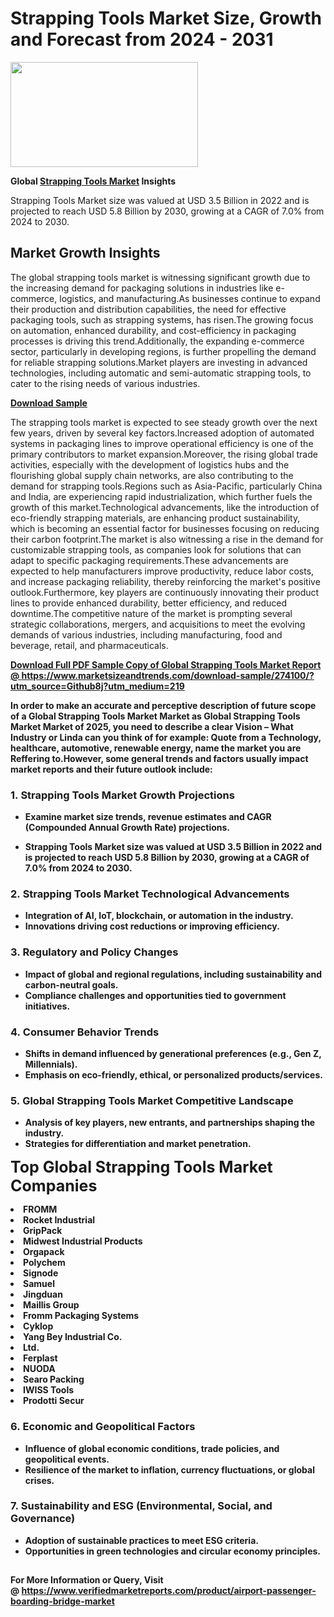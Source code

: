 <H1>Strapping Tools Market Size, Growth and Forecast from 2024 - 2031</H1><img class="aligncenter size-medium wp-image-584254" src="https://thirdeyenews.in/wp-content/uploads/2024/09/Global-Market-Research-300x168.jpeg" alt="" width="300" height="168" /><p><strong>Global&nbsp;<a href="https://www.marketsizeandtrends.com/download-sample/274100/?utm_source=Github8j?utm_medium=219">Strapping Tools Market</a> Insights</strong></p><p>Strapping Tools Market size was valued at USD 3.5 Billion in 2022 and is projected to reach USD 5.8 Billion by 2030, growing at a CAGR of 7.0% from 2024 to 2030.</p><p><h2>Market Growth Insights</h2> <p>The global strapping tools market is witnessing significant growth due to the increasing demand for packaging solutions in industries like e-commerce, logistics, and manufacturing.As businesses continue to expand their production and distribution capabilities, the need for effective packaging tools, such as strapping systems, has risen.The growing focus on automation, enhanced durability, and cost-efficiency in packaging processes is driving this trend.Additionally, the expanding e-commerce sector, particularly in developing regions, is further propelling the demand for reliable strapping solutions.Market players are investing in advanced technologies, including automatic and semi-automatic strapping tools, to cater to the rising needs of various industries.</p> <p><strong><a href="#">Download Sample</a></strong></p> <p>The strapping tools market is expected to see steady growth over the next few years, driven by several key factors.Increased adoption of automated systems in packaging lines to improve operational efficiency is one of the primary contributors to market expansion.Moreover, the rising global trade activities, especially with the development of logistics hubs and the flourishing global supply chain networks, are also contributing to the demand for strapping tools.Regions such as Asia-Pacific, particularly China and India, are experiencing rapid industrialization, which further fuels the growth of this market.Technological advancements, like the introduction of eco-friendly strapping materials, are enhancing product sustainability, which is becoming an essential factor for businesses focusing on reducing their carbon footprint.The market is also witnessing a rise in the demand for customizable strapping tools, as companies look for solutions that can adapt to specific packaging requirements.These advancements are expected to help manufacturers improve productivity, reduce labor costs, and increase packaging reliability, thereby reinforcing the market's positive outlook.Furthermore, key players are continuously innovating their product lines to provide enhanced durability, better efficiency, and reduced downtime.The competitive nature of the market is prompting several strategic collaborations, mergers, and acquisitions to meet the evolving demands of various industries, including manufacturing, food and beverage, retail, and pharmaceuticals.</p> <p><strong><a href="#"></p><p><span class=""><strong>Download Full PDF Sample Copy of Global Strapping Tools Market Report</strong> @ <a href="https://www.marketsizeandtrends.com/download-sample/274100/?utm_source=Github8j?utm_medium=219" target="_blank">https://www.marketsizeandtrends.com/download-sample/274100/?utm_source=Github8j?utm_medium=219</a></span></p><p>In order to make an accurate and perceptive description of future scope of a Global&nbsp;Strapping Tools Market Market as Global&nbsp;Strapping Tools Market Market of 2025, you need to describe a clear Vision &ndash; What Industry or Linda can you think of for example: Quote from a Technology, healthcare, automotive, renewable energy, name the market you are Reffering to.However, some general trends and factors usually impact market reports and their future outlook include:</p><h3>1.&nbsp;<strong>Strapping Tools Market Growth Projections</strong></h3><ul><li>Examine market size trends, revenue estimates and CAGR (Compounded Annual Growth Rate) projections.</li><li><p>Strapping Tools Market size was valued at USD 3.5 Billion in 2022 and is projected to reach USD 5.8 Billion by 2030, growing at a CAGR of 7.0% from 2024 to 2030.</p></li></ul><h3>2.&nbsp;<strong>Strapping Tools Market Technological Advancements</strong></h3><ul><li>Integration of AI, IoT, blockchain, or automation in the industry.</li><li>Innovations driving cost reductions or improving efficiency.</li></ul><h3>3.&nbsp;<strong>Regulatory and Policy Changes</strong></h3><ul><li>Impact of global and regional regulations, including sustainability and carbon-neutral goals.</li><li>Compliance challenges and opportunities tied to government initiatives.</li></ul><h3>4.&nbsp;<strong>Consumer Behavior Trends</strong></h3><ul><li>Shifts in demand influenced by generational preferences (e.g., Gen Z, Millennials).</li><li>Emphasis on eco-friendly, ethical, or personalized products/services.</li></ul><h3>5.&nbsp;<strong>Global Strapping Tools Market Competitive Landscape</strong></h3><ul><li>Analysis of key players, new entrants, and partnerships shaping the industry.</li><li>Strategies for differentiation and market penetration.</li></ul><p data-pm-slice="1 1 []"><span style="color: inherit; font-family: inherit; font-size: 25px;">Top Global Strapping Tools Market Companies</span></p><div class="" data-test-id=""><p><li>FROMM</li><li> Rocket Industrial</li><li> GripPack</li><li> Midwest Industrial Products</li><li> Orgapack</li><li> Polychem</li><li> Signode</li><li> Samuel</li><li> Jingduan</li><li> Maillis Group</li><li> Fromm Packaging Systems</li><li> Cyklop</li><li> Yang Bey Industrial Co.</li><li> Ltd.</li><li> Ferplast</li><li> NUODA</li><li> Searo Packing</li><li> IWISS Tools</li><li> Prodotti Secur</li></p></div><h3>6.&nbsp;<strong>Economic and Geopolitical Factors</strong></h3><ul><li>Influence of global economic conditions, trade policies, and geopolitical events.</li><li>Resilience of the market to inflation, currency fluctuations, or global crises.</li></ul><h3>7.&nbsp;<strong>Sustainability and ESG (Environmental, Social, and Governance)</strong></h3><ul><li>Adoption of sustainable practices to meet ESG criteria.</li><li>Opportunities in green technologies and circular economy principles.</li></ul><h2><strong style="font-size: 14px;">For More Information or Query, Visit @&nbsp;</strong><a style="background-color: #ffffff; font-size: 14px;" href="https://www.marketsizeandtrends.com/report/strapping-tools-market/" target="_blank">https://www.verifiedmarketreports.com/product/airport-passenger-boarding-bridge-market</a></h2>